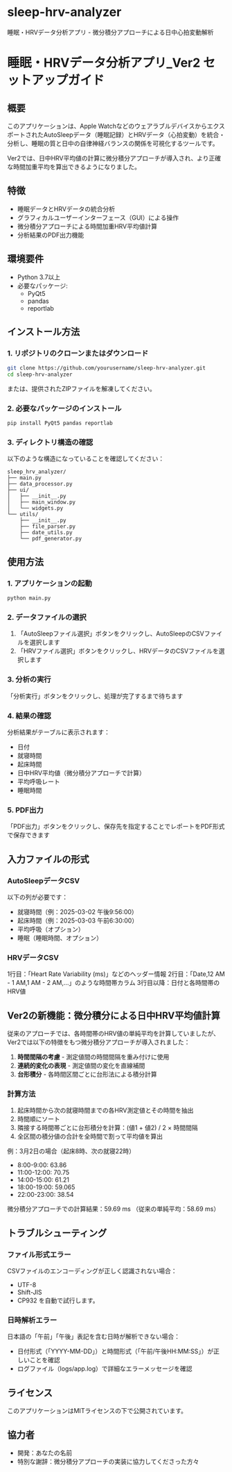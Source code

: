 # sleep-hrv-analyzer
睡眠・HRVデータ分析アプリ - 微分積分アプローチによる日中心拍変動解析
# 睡眠・HRVデータ分析アプリ_Ver2 セットアップガイド

## 概要

このアプリケーションは、Apple WatchなどのウェアラブルデバイスからエクスポートされたAutoSleepデータ（睡眠記録）とHRVデータ（心拍変動）を統合・分析し、睡眠の質と日中の自律神経バランスの関係を可視化するツールです。

Ver2では、日中HRV平均値の計算に微分積分アプローチが導入され、より正確な時間加重平均を算出できるようになりました。

## 特徴

- 睡眠データとHRVデータの統合分析
- グラフィカルユーザーインターフェース（GUI）による操作
- 微分積分アプローチによる時間加重HRV平均値計算
- 分析結果のPDF出力機能

## 環境要件

- Python 3.7以上
- 必要なパッケージ:
  - PyQt5
  - pandas
  - reportlab

## インストール方法

### 1. リポジトリのクローンまたはダウンロード

```bash
git clone https://github.com/yourusername/sleep-hrv-analyzer.git
cd sleep-hrv-analyzer
```

または、提供されたZIPファイルを解凍してください。

### 2. 必要なパッケージのインストール

```bash
pip install PyQt5 pandas reportlab
```

### 3. ディレクトリ構造の確認

以下のような構造になっていることを確認してください：

```
sleep_hrv_analyzer/
├── main.py
├── data_processor.py
├── ui/
│   ├── __init__.py
│   ├── main_window.py
│   └── widgets.py
└── utils/
    ├── __init__.py
    ├── file_parser.py
    ├── date_utils.py
    └── pdf_generator.py
```

## 使用方法

### 1. アプリケーションの起動

```bash
python main.py
```

### 2. データファイルの選択

1. 「AutoSleepファイル選択」ボタンをクリックし、AutoSleepのCSVファイルを選択します
2. 「HRVファイル選択」ボタンをクリックし、HRVデータのCSVファイルを選択します

### 3. 分析の実行

「分析実行」ボタンをクリックし、処理が完了するまで待ちます

### 4. 結果の確認

分析結果がテーブルに表示されます：
- 日付
- 就寝時間
- 起床時間
- 日中HRV平均値（微分積分アプローチで計算）
- 平均呼吸レート
- 睡眠時間

### 5. PDF出力

「PDF出力」ボタンをクリックし、保存先を指定することでレポートをPDF形式で保存できます

## 入力ファイルの形式

### AutoSleepデータCSV

以下の列が必要です：
- 就寝時間（例：2025-03-02 午後9:56:00）
- 起床時間（例：2025-03-03 午前6:30:00）
- 平均呼吸（オプション）
- 睡眠（睡眠時間、オプション）

### HRVデータCSV

1行目：「Heart Rate Variability (ms)」などのヘッダー情報
2行目：「Date,12 AM - 1 AM,1 AM - 2 AM,...」のような時間帯カラム
3行目以降：日付と各時間帯のHRV値

## Ver2の新機能：微分積分による日中HRV平均値計算

従来のアプローチでは、各時間帯のHRV値の単純平均を計算していましたが、Ver2では以下の特徴をもつ微分積分アプローチが導入されました：

1. **時間間隔の考慮** - 測定値間の時間間隔を重み付けに使用
2. **連続的変化の表現** - 測定値間の変化を直線補間
3. **台形積分** - 各時間区間ごとに台形法による積分計算

### 計算方法

1. 起床時間から次の就寝時間までの各HRV測定値とその時間を抽出
2. 時間順にソート
3. 隣接する時間帯ごとに台形積分を計算：(値1 + 値2) / 2 × 時間間隔
4. 全区間の積分値の合計を全時間で割って平均値を算出

例：3月2日の場合（起床8時、次の就寝22時）
- 8:00-9:00: 63.86
- 11:00-12:00: 70.75
- 14:00-15:00: 61.21
- 18:00-19:00: 59.065
- 22:00-23:00: 38.54

微分積分アプローチでの計算結果：59.69 ms
（従来の単純平均：58.69 ms）

## トラブルシューティング

### ファイル形式エラー

CSVファイルのエンコーディングが正しく認識されない場合：
- UTF-8
- Shift-JIS
- CP932
を自動で試行します。

### 日時解析エラー

日本語の「午前」「午後」表記を含む日時が解析できない場合：
- 日付形式（「YYYY-MM-DD」）と時間形式（「午前/午後HH:MM:SS」）が正しいことを確認
- ログファイル（logs/app.log）で詳細なエラーメッセージを確認

## ライセンス

このアプリケーションはMITライセンスの下で公開されています。

## 協力者

- 開発：あなたの名前
- 特別な謝辞：微分積分アプローチの実装に協力してくださった方々
